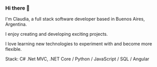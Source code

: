 ### Hi there 👋
 I'm Claudia, a full stack software developer based in Buenos Aires, Argentina.
 
 I enjoy creating and developing exciting projects. 

 I love learning new technologies to experiment with and become more flexible. 
 
 Stack: C# .Net MVC, .NET Core / Python / JavaScript / SQL / Angular
<!--
**cziemba1/cziemba1** is a ✨ _special_ ✨ repository because its `README.md` (this file) appears on your GitHub profile.

Here are some ideas to get you started:

- 🔭 I’m currently working on ...
- 🌱 I’m currently learning ...
- 👯 I’m looking to collaborate on ...
- 🤔 I’m looking for help with ...
- 💬 Ask me about ...
- 📫 How to reach me: ...
- 😄 Pronouns: ...
- ⚡ Fun fact: ...
-->
